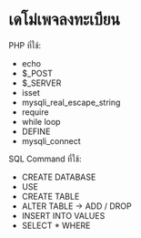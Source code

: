 # เดโม่เพจลงทะเบียน

PHP  ที่ใช้:

- echo
- $_POST
- $_SERVER
- isset
- mysqli_real_escape_string
- require
- while loop
- DEFINE
- mysqli_connect

SQL Command ที่ใช้:

- CREATE DATABASE 
- USE
- CREATE TABLE 
- ALTER TABLE -> ADD / DROP 
- INSERT INTO VALUES
- SELECT * WHERE 
